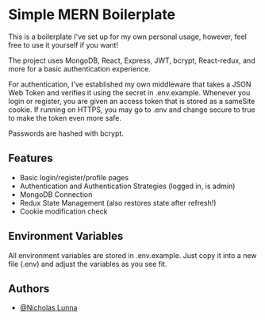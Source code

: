 # Simple MERN Boilerplate

This is a boilerplate I've set up for my own personal usage, however, feel free to use it yourself if you want!

The project uses MongoDB, React, Express, JWT, bcrypt, React-redux, and more for a basic authentication experience.

For authentication, I've established my own middleware that takes a JSON Web Token and verifies it using the secret in .env.example. Whenever you login or register, you are given an access token that is stored as a sameSite cookie. If running on HTTPS, you may go to .env and change secure to true to make the token even more safe.

Passwords are hashed with bcrypt.

## Features

- Basic login/register/profile pages
- Authentication and Authentication Strategies (logged in, is admin)
- MongoDB Connection
- Redux State Management (also restores state after refresh!)
- Cookie modification check

## Environment Variables

All environment variables are stored in .env.example. Just copy it into a new file (.env) and adjust the variables as you see fit.

## Authors

- [@Nicholas Lunna](https://www.github.com/NicholasLN)
